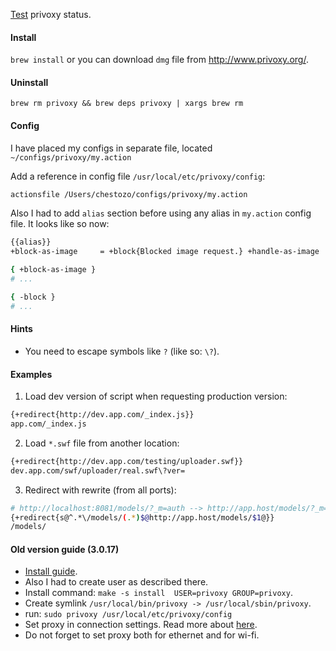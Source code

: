 [Test](http://config.privoxy.org/show-status) privoxy status.

#### Install
`brew install`
or
you can download `dmg` file from http://www.privoxy.org/.

#### Uninstall
`brew rm privoxy && brew deps privoxy | xargs brew rm`

#### Config
I have placed my configs in separate file, located `~/configs/privoxy/my.action`

Add a reference in config file `/usr/local/etc/privoxy/config`:
```sh
actionsfile /Users/chestozo/configs/privoxy/my.action
```

Also I had to add `alias` section before using any alias in `my.action` config file.
It looks like so now:
```sh
{{alias}}
+block-as-image     = +block{Blocked image request.} +handle-as-image

{ +block-as-image }
# ...

{ -block }
# ...
```

#### Hints
* You need to escape symbols like `?` (like so: `\?`).

#### Examples
1. Load dev version of script when requesting production version:
```sh
{+redirect{http://dev.app.com/_index.js}}
app.com/_index.js
```

2. Load `*.swf` file from another location:
```sh
{+redirect{http://dev.app.com/testing/uploader.swf}}
dev.app.com/swf/uploader/real.swf\?ver=
```

3. Redirect with rewrite (from all ports):

```sh
# http://localhost:8081/models/?_m=auth --> http://app.host/models/?_m=auth
{+redirect{s@^.*\/models/(.*)$@http://app.host/models/$1@}}
/models/
```

#### Old version guide (3.0.17)
* [Install guide](http://hints.macworld.com/article.php?story=20100227045756617).
* Also I had to create user as described there.
* Install command: `make -s install  USER=privoxy GROUP=privoxy`.
* Create symlink `/usr/local/bin/privoxy -> /usr/local/sbin/privoxy`.
* run: `sudo privoxy /usr/local/etc/privoxy/config`
* Set proxy in connection settings. Read more about [here](http://www.privoxy.org/user-manual/quickstart.html).
* Do not forget to set proxy both for ethernet and for wi-fi.
